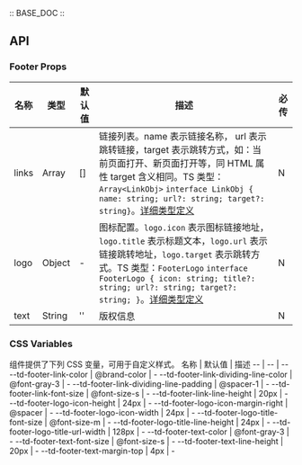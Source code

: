 :: BASE_DOC ::

## API

### Footer Props

名称 | 类型 | 默认值 | 描述 | 必传
-- | -- | -- | -- | --
links | Array | [] | 链接列表。name 表示链接名称， url 表示跳转链接，target 表示跳转方式，如：当前页面打开、新页面打开等，同 HTML 属性 target 含义相同。TS 类型：`Array<LinkObj>` `interface LinkObj { name: string; url?: string; target?: string}`。[详细类型定义](https://github.com/Tencent/tdesign-mobile-vue/tree/develop/src/footer/type.ts) | N
logo | Object | - | 图标配置。`logo.icon` 表示图标链接地址，`logo.title` 表示标题文本，`logo.url` 表示链接跳转地址，`logo.target` 表示跳转方式。TS 类型：`FooterLogo` `interface FooterLogo { icon: string; title?: string; url?: string; target?: string; }`。[详细类型定义](https://github.com/Tencent/tdesign-mobile-vue/tree/develop/src/footer/type.ts) | N
text | String | '' | 版权信息 | N

### CSS Variables

组件提供了下列 CSS 变量，可用于自定义样式。
名称 | 默认值 | 描述 
-- | -- | --
--td-footer-link-color | @brand-color | - 
--td-footer-link-dividing-line-color | @font-gray-3 | - 
--td-footer-link-dividing-line-padding | @spacer-1 | - 
--td-footer-link-font-size | @font-size-s | - 
--td-footer-link-line-height | 20px | - 
--td-footer-logo-icon-height | 24px | - 
--td-footer-logo-icon-margin-right | @spacer | - 
--td-footer-logo-icon-width | 24px | - 
--td-footer-logo-title-font-size | @font-size-m | - 
--td-footer-logo-title-line-height | 24px | - 
--td-footer-logo-title-url-width | 128px | - 
--td-footer-text-color | @font-gray-3 | - 
--td-footer-text-font-size | @font-size-s | - 
--td-footer-text-line-height | 20px | - 
--td-footer-text-margin-top | 4px | -